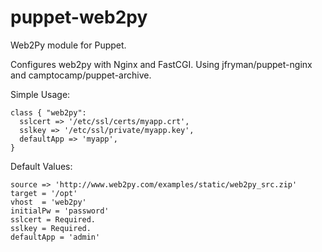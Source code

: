 puppet-web2py
=============

Web2Py module for Puppet. 

Configures web2py with Nginx and FastCGI. Using jfryman/puppet-nginx and camptocamp/puppet-archive.

Simple Usage:


    class { "web2py":
      sslcert => '/etc/ssl/certs/myapp.crt',
      sslkey => '/etc/ssl/private/myapp.key',
      defaultApp => 'myapp',
    }


Default Values:

    source => 'http://www.web2py.com/examples/static/web2py_src.zip'
    target = '/opt'
    vhost  = 'web2py'
    initialPw = 'password'
    sslcert = Required.
    sslkey = Required.
    defaultApp = 'admin'
    
